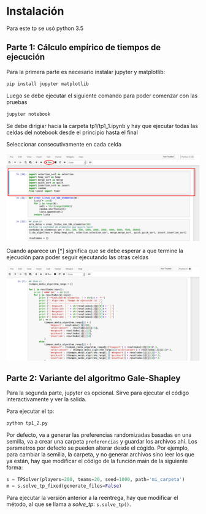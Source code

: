 
# Instalación

Para este tp se usó python 3.5

## Parte 1: Cálculo empírico de tiempos de ejecución

Para la primera parte es necesario instalar jupyter y matplotlib:

```bash
pip install jupyter matplotlib
```

Luego se debe ejecutar el siguiente comando para poder comenzar con las pruebas

```bash
jupyter notebook
```

Se debe dirigiar hacia la carpeta tp1/tp1_1.ipynb y hay que ejecutar todas las
celdas del notebook desde el principio hasta el final

Seleccionar consecutivamente en cada celda

![](images/tp1-notebook.png)

Cuando aparece un [*] significa que se debe esperar a que termine la ejecución para poder
seguir ejecutando las otras celdas

![](images/tp1-notebook-loading.png)


## Parte 2: Variante del algoritmo Gale-Shapley

Para la segunda parte, jupyter es opcional. Sirve para ejecutar el código interactivamente y ver la salida.

Para ejecutar el tp:

```bash
python tp1_2.py
```

Por defecto, va a generar las preferencias randomizadas basadas en una semilla, va a crear una carpeta `preferencias` y guardar los archivos ahí. Los parametros por defecto se pueden alterar desde el cógido. Por ejemplo, para cambiar la semilla, la carpeta, y no generar archivos sino leer los que ya están, hay que modificar el código de la función main de la siguiente forma:

```python
s = TPSolver(players=200, teams=20, seed=1000, path='mi_carpeta')
m = s.solve_tp_fixed(generate_files=False)
```

Para ejecutar la versión anterior a la reentrega, hay que modificar el método, al que se llama a *solve_tp*: `s.solve_tp()`.
